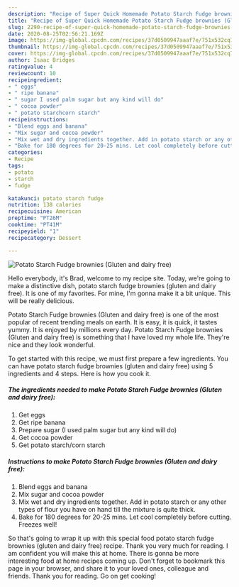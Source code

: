 ```yaml
---
description: "Recipe of Super Quick Homemade Potato Starch Fudge brownies (Gluten and dairy free)"
title: "Recipe of Super Quick Homemade Potato Starch Fudge brownies (Gluten and dairy free)"
slug: 2290-recipe-of-super-quick-homemade-potato-starch-fudge-brownies-gluten-and-dairy-free
date: 2020-08-25T02:56:21.169Z
image: https://img-global.cpcdn.com/recipes/37d0509947aaaf7e/751x532cq70/potato-starch-fudge-brownies-gluten-and-dairy-free-recipe-main-photo.jpg
thumbnail: https://img-global.cpcdn.com/recipes/37d0509947aaaf7e/751x532cq70/potato-starch-fudge-brownies-gluten-and-dairy-free-recipe-main-photo.jpg
cover: https://img-global.cpcdn.com/recipes/37d0509947aaaf7e/751x532cq70/potato-starch-fudge-brownies-gluten-and-dairy-free-recipe-main-photo.jpg
author: Isaac Bridges
ratingvalue: 4
reviewcount: 10
recipeingredient:
- " eggs"
- " ripe banana"
- " sugar I used palm sugar but any kind will do"
- " cocoa powder"
- " potato starchcorn starch"
recipeinstructions:
- "Blend eggs and banana"
- "Mix sugar and cocoa powder"
- "Mix wet and dry ingredients together. Add in potato starch or any other types of flour you have on hand till the mixture is quite thick."
- "Bake for 180 degrees for 20-25 mins. Let cool completely before cutting. Freezes well!"
categories:
- Recipe
tags:
- potato
- starch
- fudge

katakunci: potato starch fudge 
nutrition: 138 calories
recipecuisine: American
preptime: "PT26M"
cooktime: "PT41M"
recipeyield: "1"
recipecategory: Dessert

---
```



![Potato Starch Fudge brownies (Gluten and dairy free)](https://img-global.cpcdn.com/recipes/37d0509947aaaf7e/751x532cq70/potato-starch-fudge-brownies-gluten-and-dairy-free-recipe-main-photo.jpg)

Hello everybody, it's Brad, welcome to my recipe site. Today, we're going to make a distinctive dish, potato starch fudge brownies (gluten and dairy free). It is one of my favorites. For mine, I'm gonna make it a bit unique. This will be really delicious.



Potato Starch Fudge brownies (Gluten and dairy free) is one of the most popular of recent trending meals on earth. It is easy, it is quick, it tastes yummy. It is enjoyed by millions every day. Potato Starch Fudge brownies (Gluten and dairy free) is something that I have loved my whole life. They're nice and they look wonderful.


To get started with this recipe, we must first prepare a few ingredients. You can have potato starch fudge brownies (gluten and dairy free) using 5 ingredients and 4 steps. Here is how you cook it.

<!--inarticleads1-->

##### The ingredients needed to make Potato Starch Fudge brownies (Gluten and dairy free):

1. Get  eggs
1. Get  ripe banana
1. Prepare  sugar (I used palm sugar but any kind will do)
1. Get  cocoa powder
1. Get  potato starch/corn starch




<!--inarticleads2-->

##### Instructions to make Potato Starch Fudge brownies (Gluten and dairy free):

1. Blend eggs and banana
1. Mix sugar and cocoa powder
1. Mix wet and dry ingredients together. Add in potato starch or any other types of flour you have on hand till the mixture is quite thick.
1. Bake for 180 degrees for 20-25 mins. Let cool completely before cutting. Freezes well!




So that's going to wrap it up with this special food potato starch fudge brownies (gluten and dairy free) recipe. Thank you very much for reading. I am confident you will make this at home. There is gonna be more interesting food at home recipes coming up. Don't forget to bookmark this page in your browser, and share it to your loved ones, colleague and friends. Thank you for reading. Go on get cooking!
